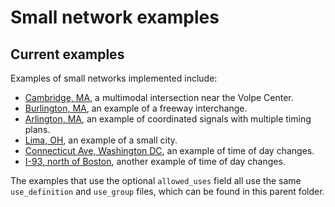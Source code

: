 # Small network examples

## Current examples
Examples of small networks implemented include:
- [Cambridge, MA](Cambridge_v090), a multimodal intersection near the Volpe Center. 
- [Burlington, MA](Freeway_Interchange), an example of a freeway interchange.
- [Arlington, MA](Arlington_Signals), an example of coordinated signals with multiple timing plans.
- [Lima, OH](Lima/GMNS), an example of a small city.
- [Connecticut Ave, Washington DC](TOD_Examples/CT_Ave.md), an example of time of day changes.
- [I-93, north of Boston](TOD_Examples/I-93.md), another example of time of day changes.

The examples that use the optional `allowed_uses` field all use the same `use_definition` and `use_group` files, which can be found in this parent folder.